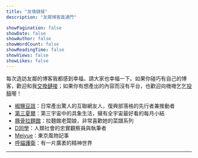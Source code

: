 ```yaml
---
title: "友情鏈接"
description: "友鄰博客直通門"

showPagination: false
showDate: false
showAuthor: false
showWordCount: false
showReadingTime: false
showViews: false
showLikes: false
---
```


每次造訪友鄰的博客我都感到幸福，請大家也幸福一下。如果你碰巧有自己的博客，歡迎和我<a href="mailto: tiffahahahu7@gmail.com">交換鏈接</a>；如果你有想產出的內容而沒有平台，也歡迎向嘰嘰乞乞<a href="mailto: tiffahahahu7@gmail.com">投稿</a>喔！

- <a href="https://blog.douchi.space/">椒鹽豆豉</a>：日常產出驚人的互聯網友人，復興部落格的先行者兼推動者
- <a href="https://thirdshire.com/">第三夏爾</a>：第三宇宙中的具象生活，擁有全宇宙最好看的每月小結
- <a href="http://ignativssss.com/">豚骨拉麵館</a>：拉麵館老闆娘，非常喜歡她的菜譜系列
- <a href="https://harper-dang.format.com/">D同學</a>：人類社會的忠實觀察員與執筆者
- <a href="https://express.adobe.com/page/Sfo9MPU1r9jSk/">Meiyue</a>：東京風物記事
- <a href="https://qingshanbadass.notion.site/e3d519283a9f4412acc1d174ec94e30d">呼貓護衛</a>：有一片廣袤的精神世界

---
